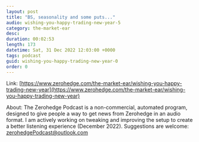 ```yaml
---
layout: post
title: "BS, seasonality and some puts..."
audio: wishing-you-happy-trading-new-year-5
category: the-market-ear
desc: 
duration: 00:02:53
length: 173
datetime: Sat, 31 Dec 2022 12:03:00 +0000
tags: podcast
guid: wishing-you-happy-trading-new-year-0
order: 0
---
```



Link: [https://www.zerohedge.com/the-market-ear/wishing-you-happy-trading-new-year](https://www.zerohedge.com/the-market-ear/wishing-you-happy-trading-new-year)

About: The Zerohedge Podcast is a non-commercial, automated program, designed to give people a way to get news from Zerohedge in an audio format.  I am actively working on tweaking and improving the setup to create a better listening experience (December 2022).  Suggestions are welcome: [zerohedgePodcast@outlook.com](mailto:zerohedgePodcast@outlook.com)